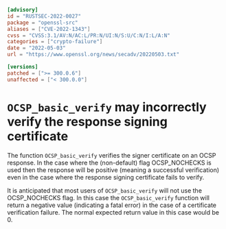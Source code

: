 ```toml
[advisory]
id = "RUSTSEC-2022-0027"
package = "openssl-src"
aliases = ["CVE-2022-1343"]
cvss = "CVSS:3.1/AV:N/AC:L/PR:N/UI:N/S:U/C:N/I:L/A:N"
categories = ["crypto-failure"]
date = "2022-05-03"
url = "https://www.openssl.org/news/secadv/20220503.txt"

[versions]
patched = [">= 300.0.6"]
unaffected = ["< 300.0.0"]
```

# `OCSP_basic_verify` may incorrectly verify the response signing certificate

The function `OCSP_basic_verify` verifies the signer certificate on an OCSP
response. In the case where the (non-default) flag OCSP_NOCHECKS is used then
the response will be positive (meaning a successful verification) even in the
case where the response signing certificate fails to verify.

It is anticipated that most users of `OCSP_basic_verify` will not use the
OCSP_NOCHECKS flag. In this case the `OCSP_basic_verify` function will return
a negative value (indicating a fatal error) in the case of a certificate
verification failure. The normal expected return value in this case would be 0.
